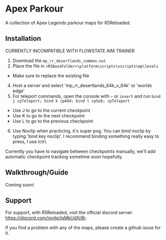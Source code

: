 # Apex Parkour

A collection of Apex Legends parkour maps for R5Reloaded.




## Installation
CURRENTLY INCOMPATIBLE WITH FLOWSTATE AIM TRAINER
1. Download the `mp_rr_desertlands_common.nut`
2. Place the file in `<R5BaseFolder>\platform\scripts\vscripts\mp\levels`
* Make sure to replace the existing file
4. Host a server and select 'mp_rr_desertlands_64k_x_64k' or 'worlds edge'
5. For teleport commands, open the console with `~` or `insert` and run `bind j cpTeleport; bind k cpAdd; bind l cpSub; cpTeleport`
* Use J to go to the current checkpoint
* Use K to go to the next checkpoint
* Use L to go to the previous checkpoint
6. Use Noclip when practicing, it's super pog. You can bind noclip by typing 'bind key noclip'. I recommend binding something really easy to press, I use lctrl. 

Currently you have to navigate between checkpoints manually, we'll add automatic checkpoint tracking sometime soon hopefully.
## Walkthrough/Guide

Coming soon!


## Support

For support, with R5Reloaded, visit the official discord server: https://discord.com/invite/jqMkUdXrBr.

If you find a problem with any of the maps, please create a github issue for it.
